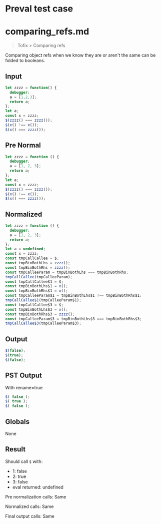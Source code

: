 # Preval test case

# comparing_refs.md

> Tofix > Comparing refs

Comparing object refs when we know they are or aren't the same can be folded to booleans.

## Input

`````js filename=intro
let zzzz = function() {
  debugger;
  a = [1,2,3];
  return a;
};
let a;
const x = zzzz;
$(zzzz() === zzzz());
$(x() !== x());
$(x() === zzzz());
`````

## Pre Normal


`````js filename=intro
let zzzz = function () {
  debugger;
  a = [1, 2, 3];
  return a;
};
let a;
const x = zzzz;
$(zzzz() === zzzz());
$(x() !== x());
$(x() === zzzz());
`````

## Normalized


`````js filename=intro
let zzzz = function () {
  debugger;
  a = [1, 2, 3];
  return a;
};
let a = undefined;
const x = zzzz;
const tmpCallCallee = $;
const tmpBinBothLhs = zzzz();
const tmpBinBothRhs = zzzz();
const tmpCalleeParam = tmpBinBothLhs === tmpBinBothRhs;
tmpCallCallee(tmpCalleeParam);
const tmpCallCallee$1 = $;
const tmpBinBothLhs$1 = x();
const tmpBinBothRhs$1 = x();
const tmpCalleeParam$1 = tmpBinBothLhs$1 !== tmpBinBothRhs$1;
tmpCallCallee$1(tmpCalleeParam$1);
const tmpCallCallee$3 = $;
const tmpBinBothLhs$3 = x();
const tmpBinBothRhs$3 = zzzz();
const tmpCalleeParam$3 = tmpBinBothLhs$3 === tmpBinBothRhs$3;
tmpCallCallee$3(tmpCalleeParam$3);
`````

## Output


`````js filename=intro
$(false);
$(true);
$(false);
`````

## PST Output

With rename=true

`````js filename=intro
$( false );
$( true );
$( false );
`````

## Globals

None

## Result

Should call `$` with:
 - 1: false
 - 2: true
 - 3: false
 - eval returned: undefined

Pre normalization calls: Same

Normalized calls: Same

Final output calls: Same

